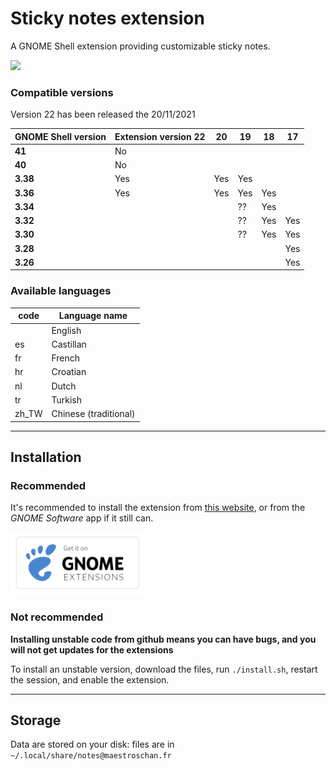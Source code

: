 # Sticky notes extension

A GNOME Shell extension providing customizable sticky notes.

![](./notes@maestroschan.fr/screenshots/about_picture.png)

### Compatible versions

Version 22 has been released the 20/11/2021

| GNOME Shell version | Extension version 22 | 20  | 19  | 18  | 17  |
|---------------------|----------------------|-----|-----|-----|-----|
| **41**              | No                   |     |     |     |     |
| **40**              | No                   |     |     |     |     |
| **3.38**            | Yes                  | Yes | Yes |     |     |
| **3.36**            | Yes                  | Yes | Yes | Yes |     |
| **3.34**            |                      |     | ??  | Yes |     |
| **3.32**            |                      |     | ??  | Yes | Yes |
| **3.30**            |                      |     | ??  | Yes | Yes |
| **3.28**            |                      |     |     |     | Yes |
| **3.26**            |                      |     |     |     | Yes |

### Available languages


| code  | Language name |
|-------|---------------|
|       | English       |
| es    | Castillan     |
| fr    | French        |
| hr    | Croatian      |
| nl    | Dutch         |
| tr    | Turkish       |
| zh_TW | Chinese (traditional)

----

## Installation

### Recommended

It's recommended to install the extension from
[this website](https://extensions.gnome.org/extension/1357/notes/), or from
the _GNOME Software_ app if it still can.

[<img alt="" height="100" src="https://raw.githubusercontent.com/andyholmes/gnome-shell-extensions-badge/master/get-it-on-ego.svg?sanitize=true">](https://extensions.gnome.org/extension/1357/notes/)

### Not recommended

**Installing unstable code from github means you can have bugs, and you will not
get updates for the extensions**

To install an unstable version, download the files, run `./install.sh`, restart
the session, and enable the extension.

----

## Storage

Data are stored on your disk: files are in `~/.local/share/notes@maestroschan.fr`

<!-- TODO

si pas de motion ni de release après 1000ms, bouger la note de force (et si
besoin relâcher le bouton) ⇒ attention justperfection2 m'a donné de quoi ne plus
faire de la merde en termes de move au moins. (j'y crois moyen mais heh)
https://old.reddit.com/r/gnome/comments/h08ysq/sticky_notes_extension_now_compatible_with_gnome/fuzz33o/
https://gitlab.gnome.org/justperfection.channel/gnome-shell-extension-samples/-/blob/master/samples/move-container@example.com/extension.js
https://www.youtube.com/watch?v=2qVn6CjlDUQ

(à revérifier) pas de raise correct quand on focus une note sans focus automatique

"éditer le titre" dans le menu :
le bouton de grab aurait le titre en label, et clic-droit enroulerait


    -->

<!-- useful commands to develop:

```
gjs /usr/share/gnome-shell/org.gnome.Shell.Extensions
gnome-extensions prefs notes@maestroschan.fr
```
    -->

